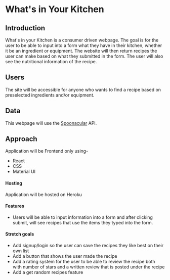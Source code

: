 # What's in Your Kitchen

## Introduction

What's in your Kitchen is a consumer driven webpage. The goal is for the user to be able to input into a form what they have in their kitchen, whether it be an ingredient or equipment. The website will then return recipes the user can make based on what they submitted in the form. The user will also see the nutritional information of the recipe.

## Users

The site will be accessible for anyone who wants to find a recipe based on preselected ingredients and/or equipment.

## Data

This webpage will use the [Spoonacular](https://spoonacular.com/food-api) API.

## Approach

Application will be Frontend only using-

- React
- CSS
- Material UI

#### Hosting

Application will be hosted on Heroku

#### Features

- Users will be able to input information into a form and after clicking submit, will see recipes that use the items they typed into the form.

#### Stretch goals

- Add signup/login so the user can save the recipes they like best on their own list
- Add a button that shows the user made the recipe
- Add a rating system for the user to be able to review the recipe both with number of stars and a written review that is posted under the recipe
- Add a get random recipes feature
